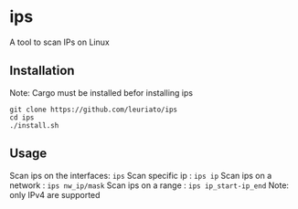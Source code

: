 # ips
A tool to scan IPs on Linux
## Installation
Note: Cargo must be installed befor installing ips
```
git clone https://github.com/leuriato/ips
cd ips
./install.sh
```
## Usage
Scan ips on the interfaces: ```ips```
Scan specific ip : ```ips ip```
Scan ips on a network : ```ips nw_ip/mask```
Scan ips on a range : ```ips ip_start-ip_end```
Note: only IPv4 are supported
